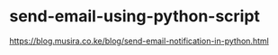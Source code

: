 # send-email-using-python-script
https://blog.musira.co.ke/blog/send-email-notification-in-python.html
